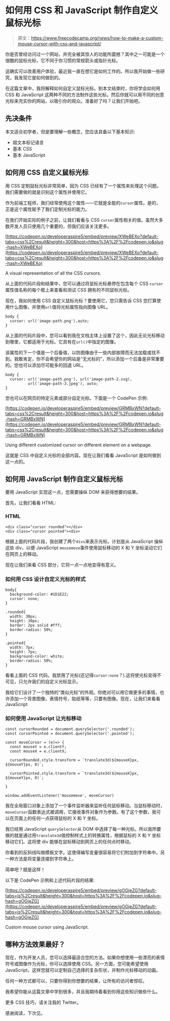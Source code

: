 # 如何用 CSS 和 JavaScript 制作自定义鼠标光标

> 原文：<https://www.freecodecamp.org/news/how-to-make-a-custom-mouse-cursor-with-css-and-javascript/>

你是否曾经访问过一个网站，并完全被其惊人的功能所震撼？其中之一可能是一个很酷的鼠标光标，它不同于你习惯的常规箭头或指针光标。

这确实可以改善用户体验，最近我一直在想它是如何工作的。所以我开始做一些研究，我发现它是如何做到的。

在这篇文章中，我将解释如何自定义鼠标光标。到本文结束时，你将学会如何用 CSS 和 JavaScript 这两种不同的方法制作这些光标。然后你就可以用不同的创意光标来充实你的网站，以吸引你的观众。准备好了吗？让我们开始吧。

## 先决条件

本文适合初学者，但是要理解一些概念，您应该具备以下基本知识:

*   超文本标记语言
*   基本 CSS
*   基本 JavaScript

## 如何用 CSS 自定义鼠标光标

用 CSS 定制鼠标光标非常简单，因为 CSS 已经有了一个属性来处理这个问题。我们需要做的就是识别这个属性并使用它。

作为前端工程师，我们经常使用这个属性——它就是全能的`cursor`属性。是的，正是这个属性赋予了我们定制光标的能力。

在我们开始实际的例子之前，让我们看看与 CSS `cursor`属性相关的值。虽然大多数开发人员只使用几个重要的，但我们应该关注更多。

[https://codepen.io/developeraspire5/embed/preview/XWeBEXo?default-tabs=css%2Cresult&height=300&host=https%3A%2F%2Fcodepen.io&slug-hash=XWeBEXo](https://codepen.io/developeraspire5/embed/preview/XWeBEXo?default-tabs=css%2Cresult&height=300&host=https%3A%2F%2Fcodepen.io&slug-hash=XWeBEXo)

A visual representation of all the CSS cursors.

从上面的代码片段和结果中，您可以通过将鼠标光标悬停在包含每个 CSS `cursor`属性值名称的每个框上来查看和测试 CSS 拥有的不同鼠标光标。

现在，我如何使用 CSS 自定义鼠标光标？要使用它，您只需告诉 CSS 您打算使用什么图像，并使用`url`值将光标属性指向图像 URL。

```
body {
  cursor: url('image-path.png'),auto;
}
```

从上面的代码片段中，您可以看到我在文档主体上设置了这个，因此无论光标移动到哪里，它都适用于光标。它具有在`url()`中指定的图像。

该属性的下一个值是一个后备值，以防图像由于一些内部故障而无法加载或找不到。我敢肯定，你不会希望你的网站是“无光标的”，所以添加一个后备是非常重要的。您也可以添加尽可能多的回退 URL。

```
body {
  cursor: url('image-path.png'), url('image-path-2.svg), 
          url('image-path-3.jpeg'), auto;
}
```

您也可以在网页的特定元素或部分自定光标。下面是一个 CodePen 示例:

[https://codepen.io/developeraspire5/embed/preview/GRMBxWN?default-tabs=css%2Cresult&height=300&host=https%3A%2F%2Fcodepen.io&slug-hash=GRMBxWN](https://codepen.io/developeraspire5/embed/preview/GRMBxWN?default-tabs=css%2Cresult&height=300&host=https%3A%2F%2Fcodepen.io&slug-hash=GRMBxWN)

Using different customized cursor on different element on a webpage.

这就是 CSS 中自定义光标的全部内容。现在让我们看看 JavaScript 是如何做到这一点的。

## 如何用 JavaScript 制作自定义鼠标光标

要用 JavaScript 实现这一点，您需要操纵 DOM 来获得想要的结果。

首先，让我们看看 HTML:

### HTML

```
<div class="cursor rounded"></div>
<div class="cursor pointed"><div>
```

根据上面的代码片段，我创建了两个`divs`来表示光标。计划是从 JavaScript 操纵这些 div，以便 JavaScript `mousemove`事件使用鼠标移动的 X 和 Y 坐标滚动它们在网页上的移动。

现在让我们来看 CSS 部分，它将一点一点地变得有意义。

### 如何用 CSS 设计自定义光标的样式

```
body{
  background-color: #1D1E22;
  cursor: none;
}

.rounded{
  width: 30px;
  height: 30px;
  border: 2px solid #fff;
  border-radius: 50%;
}

.pointed{
  width: 7px;
  height: 7px;
  background-color: white;
  border-radius: 50%;
}
```

看看上面的 CSS 代码，我禁用了光标(还记得`cursor:none`？).这将使光标变得不可见，只允许我们的自定义光标显示。

我给它们设计了一个独特的“类似光标”的外观。你绝对可以用它做更多的事情，也许添加一个背景图像，表情符号，贴纸等等，只要有图像。现在，让我们来看看 JavaScript

### 如何使用 JavaScript 让光标移动

```
const cursorRounded = document.querySelector('.rounded');
const cursorPointed = document.querySelector('.pointed');

const moveCursor = (e)=> {
  const mouseY = e.clientY;
  const mouseX = e.clientX;

  cursorRounded.style.transform = `translate3d(${mouseX}px, ${mouseY}px, 0)`;

  cursorPointed.style.transform = `translate3d(${mouseX}px, ${mouseY}px, 0)`;

}

window.addEventListener('mousemove', moveCursor)
```

我在全局窗口对象上添加了一个事件监听器来监听任何鼠标移动。当鼠标移动时，`moveCursor`函数表达式被调用，它接收事件对象作为参数。有了这个参数，我可以在页面上的任何一点获得鼠标的 X 和 Y 坐标。

我已经用 JavaScript `querySelector`从 DOM 中选择了每一种光标。所以我所要做的就是通过用`translate3d`值控制样式上的转换属性，根据鼠标的 X 和 Y 坐标移动它们。这将使 div 能够在鼠标移动到网页上的任何点时移动。

你看到的反斜线叫做模板文字。这使得编写变量很容易将它们附加到字符串中。另一种方法是将变量连接到字符串上。

简单吧？就是这样！

以下是 CodePen 示例和上述代码片段的结果:

[https://codepen.io/developeraspire5/embed/preview/gOGjeZG?default-tabs=js%2Cresult&height=300&host=https%3A%2F%2Fcodepen.io&slug-hash=gOGjeZG](https://codepen.io/developeraspire5/embed/preview/gOGjeZG?default-tabs=js%2Cresult&height=300&host=https%3A%2F%2Fcodepen.io&slug-hash=gOGjeZG)

Custom mouse cursor using JavaScript.

## 哪种方法效果最好？

现在，作为开发人员，您可以选择最适合您的方法。如果你想使用一些漂亮的表情符号或图像作为光标，你可以选择使用 CSS。另一方面，您可能希望使用 JavaScript，这样您就可以定制自己选择的复杂形状，并制作光标移动的动画。

任何一种方式都可以，只要你得到你想要的结果，让所有的访问者惊叹。

我希望你能从这篇文章中学到很多，并且我期待着看到你用这些知识做些什么。

更多 CSS 技巧，请关注我的 Twitter。

感谢阅读，下次见。